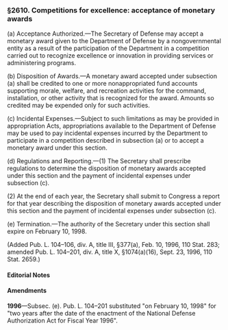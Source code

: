 ### §2610. Competitions for excellence: acceptance of monetary awards ###

(a) Acceptance Authorized.—The Secretary of Defense may accept a monetary award given to the Department of Defense by a nongovernmental entity as a result of the participation of the Department in a competition carried out to recognize excellence or innovation in providing services or administering programs.

(b) Disposition of Awards.—A monetary award accepted under subsection (a) shall be credited to one or more nonappropriated fund accounts supporting morale, welfare, and recreation activities for the command, installation, or other activity that is recognized for the award. Amounts so credited may be expended only for such activities.

(c) Incidental Expenses.—Subject to such limitations as may be provided in appropriation Acts, appropriations available to the Department of Defense may be used to pay incidental expenses incurred by the Department to participate in a competition described in subsection (a) or to accept a monetary award under this section.

(d) Regulations and Reporting.—(1) The Secretary shall prescribe regulations to determine the disposition of monetary awards accepted under this section and the payment of incidental expenses under subsection (c).

(2) At the end of each year, the Secretary shall submit to Congress a report for that year describing the disposition of monetary awards accepted under this section and the payment of incidental expenses under subsection (c).

(e) Termination.—The authority of the Secretary under this section shall expire on February 10, 1998.

(Added Pub. L. 104–106, div. A, title III, §377(a), Feb. 10, 1996, 110 Stat. 283; amended Pub. L. 104–201, div. A, title X, §1074(a)(16), Sept. 23, 1996, 110 Stat. 2659.)

#### **Editorial Notes** ####

#### Amendments ####

**1996**—Subsec. (e). Pub. L. 104–201 substituted "on February 10, 1998" for "two years after the date of the enactment of the National Defense Authorization Act for Fiscal Year 1996".